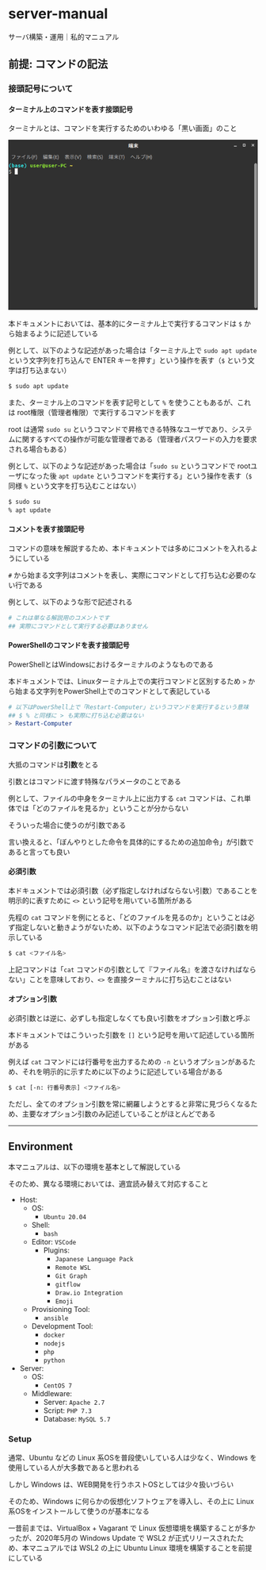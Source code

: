 # server-manual

サーバ構築・運用｜私的マニュアル

## 前提: コマンドの記法

### 接頭記号について

#### ターミナル上のコマンドを表す接頭記号
ターミナルとは、コマンドを実行するためのいわゆる「黒い画面」のこと

![terminal.png](./img/terminal.png)

本ドキュメントにおいては、基本的にターミナル上で実行するコマンドは `$` から始まるように記述している

例として、以下のような記述があった場合は「ターミナル上で `sudo apt update` という文字列を打ち込んで ENTER キーを押す」という操作を表す（`$` という文字は打ち込まない）

```bash
$ sudo apt update
```

また、ターミナル上のコマンドを表す記号として `%` を使うこともあるが、これは root権限（管理者権限）で実行するコマンドを表す

root は通常 `sudo su` というコマンドで昇格できる特殊なユーザであり、システムに関するすべての操作が可能な管理者である（管理者パスワードの入力を要求される場合もある）

例として、以下のような記述があった場合は「`sudo su` というコマンドで rootユーザになった後 `apt update` というコマンドを実行する」という操作を表す（`$` 同様 `%` という文字を打ち込むことはない）

```bash
$ sudo su
% apt update
```

#### コメントを表す接頭記号
コマンドの意味を解説するため、本ドキュメントでは多めにコメントを入れるようにしている

`#` から始まる文字列はコメントを表し、実際にコマンドとして打ち込む必要のない行である

例として、以下のような形で記述される

```bash
# これは単なる解説用のコメントです
## 実際にコマンドとして実行する必要はありません
```

#### PowerShellのコマンドを表す接頭記号
PowerShellとはWindowsにおけるターミナルのようなものである

本ドキュメントでは、Linuxターミナル上での実行コマンドと区別するため `>` から始まる文字列をPowerShell上でのコマンドとして表記している

```powershell
# 以下はPowerShell上で「Restart-Computer」というコマンドを実行するという意味
## $ % と同様に > も実際に打ち込む必要はない
> Restart-Computer
```

### コマンドの引数について
大抵のコマンドは**引数**をとる

引数とはコマンドに渡す特殊なパラメータのことである

例として、ファイルの中身をターミナル上に出力する `cat` コマンドは、これ単体では「どのファイルを見るか」ということが分からない

そういった場合に使うのが引数である

言い換えると、「ぼんやりとした命令を具体的にするための追加命令」が引数であると言っても良い

#### 必須引数
本ドキュメントでは必須引数（必ず指定しなければならない引数）であることを明示的に表すために `<>` という記号を用いている箇所がある

先程の `cat` コマンドを例にとると、「どのファイルを見るのか」ということは必ず指定しないと動きようがないため、以下のようなコマンド記法で必須引数を明示している

```bash
$ cat <ファイル名>
```

上記コマンドは「`cat` コマンドの引数として『ファイル名』を渡さなければならない」ことを意味しており、`<>` を直接ターミナルに打ち込むことはない

#### オプション引数
必須引数とは逆に、必ずしも指定しなくても良い引数をオプション引数と呼ぶ

本ドキュメントではこういった引数を `[]` という記号を用いて記述している箇所がある

例えば `cat` コマンドには行番号を出力するための `-n` というオプションがあるため、それを明示的に示すために以下のように記述している場合がある

```bash
$ cat [-n: 行番号表示] <ファイル名>
```

ただし、全てのオプション引数を常に網羅しようとすると非常に見づらくなるため、主要なオプション引数のみ記述していることがほとんどである

***

## Environment

本マニュアルは、以下の環境を基本として解説している

そのため、異なる環境においては、適宜読み替えて対応すること

- Host:
    - OS:
        - `Ubuntu 20.04`
    - Shell:
        - `bash`
    - Editor: `VSCode`
        - Plugins:
            - `Japanese Language Pack`
            - `Remote WSL`
            - `Git Graph`
            - `gitflow`
            - `Draw.io Integration`
            - `Emoji`
    - Provisioning Tool:
        - `ansible`
    - Development Tool:
        - `docker`
        - `nodejs`
        - `php`
        - `python`
- Server:
    - OS:
        - `CentOS 7`
    - Middleware:
        - Server: `Apache 2.7`
        - Script: `PHP 7.3`
        - Database: `MySQL 5.7`

### Setup
通常、Ubuntu などの Linux 系OSを普段使いしている人は少なく、Windows を使用している人が大多数であると思われる

しかし Windows は、WEB開発を行うホストOSとしては少々扱いづらい

そのため、Windows に何らかの仮想化ソフトウェアを導入し、その上に Linux 系OSをインストールして使うのが基本になる

一昔前までは、VirtualBox + Vagarant で Linux 仮想環境を構築することが多かったが、2020年5月の Windows Update で WSL2 が正式リリースされたため、本マニュアルでは WSL2 の上に Ubuntu Linux 環境を構築することを前提にしている
